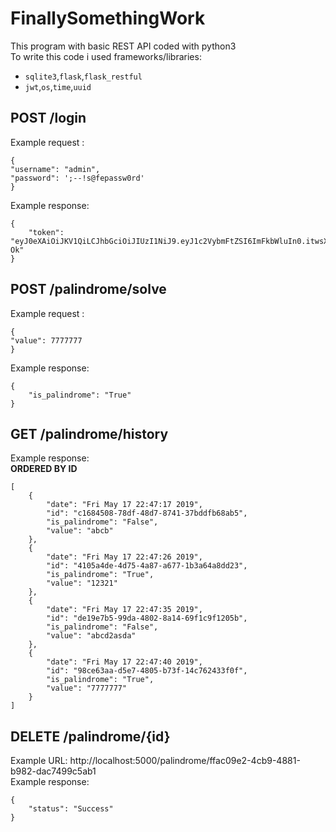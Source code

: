 # FinallySomethingWork
This program with basic REST API coded with  python3  
To write this code i used frameworks/libraries:

* ```sqlite3```,```flask```,```flask_restful```
* ```jwt```,```os```,```time```,```uuid```

## POST /login
Example request :
```
{
"username": "admin",
"password": ';--!s@fepassw0rd'
}
```
Example response:
```
{
    "token": "eyJ0eXAiOiJKV1QiLCJhbGciOiJIUzI1NiJ9.eyJ1c2VybmFtZSI6ImFkbWluIn0.itwsXqRDZxuOT7cSEcusCHoc3yrvhDGUbgu0bFGg-Ok"
}
```
## POST /palindrome/solve
Example request :
```
{
"value": 7777777
}
```
Example response:
```
{
    "is_palindrome": "True"
}
```
## GET /palindrome/history
Example response:  
**ORDERED BY ID**
```
[
    {
        "date": "Fri May 17 22:47:17 2019",
        "id": "c1684508-78df-48d7-8741-37bddfb68ab5",
        "is_palindrome": "False",
        "value": "abcb"
    },
    {
        "date": "Fri May 17 22:47:26 2019",
        "id": "4105a4de-4d75-4a87-a677-1b3a64a8dd23",
        "is_palindrome": "True",
        "value": "12321"
    },
    {
        "date": "Fri May 17 22:47:35 2019",
        "id": "de19e7b5-99da-4802-8a14-69f1c9f1205b",
        "is_palindrome": "False",
        "value": "abcd2asda"
    },
    {
        "date": "Fri May 17 22:47:40 2019",
        "id": "98ce63aa-d5e7-4805-b73f-14c762433f0f",
        "is_palindrome": "True",
        "value": "7777777"
    }
]
```

## DELETE /palindrome/{id}
Example URL: http://localhost:5000/palindrome/ffac09e2-4cb9-4881-b982-dac7499c5ab1  
Example response:
```
{
    "status": "Success"
}
```
